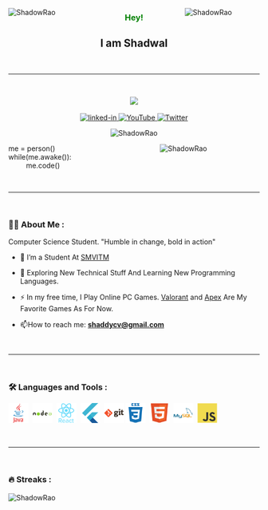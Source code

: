 <p>
  <img
    align="left"
    src="https://i.pinimg.com/originals/45/09/95/450995c409e44cfd55d293757ab7b4ca.gif"
    width="150";
    alt="ShadowRao"
  />
  <img
    align="right"
    src="https://i.pinimg.com/originals/45/09/95/450995c409e44cfd55d293757ab7b4ca.gif"
    width="150";
    alt="ShadowRao"
  />
  
  <h3 align="center"><span style="color: green"> Hey! </span>
</h3>
  <h2 align="center">I am Shadwal</h2>
</p>

<br><hr><br>

<div id="header" align="center">
  <img src="https://media.giphy.com/media/M9gbBd9nbDrOTu1Mqx/giphy.gif" width="100"/>
</div>
<p align="center"> 
    <a href="https://www.linkedin.com/in/shadwal-rao/" target="_blank"> <img src="https://img.shields.io/badge/LinkedIn-blue?style=for-the-badge&logo=linkedin&logoColor=white" alt="linked-in"/> </a> 
    <a href="https://www.cprogramming.com/" target="_blank"> <img src="https://img.shields.io/badge/YouTube-red?style=for-the-badge&logo=youtube&logoColor=white" alt="YouTube"/> </a> 
    <a href="https://www.cprogramming.com/" target="_blank"> <img src="https://img.shields.io/badge/Twitter-blue?style=for-the-badge&logo=twitter&logoColor=white" alt="Twitter"/> </a> 
</p>
<p align="center"> <img src="https://komarev.com/ghpvc/?username=ShadowRao&label=Profile%20views&color=0e75b6&style=flat" alt="ShadowRao" /> </p>

<p>
  <img
    align = "right"
    src="https://media.giphy.com/media/WUlplcMpOCEmTGBtBW/giphy.gif"
    width="200";
    alt="ShadowRao"
  />
  <p align = "left">me = person()<br>while(me.awake()):<br>&nbsp;&nbsp;&nbsp;&nbsp;&nbsp;&nbsp;&nbsp;&nbsp;&nbsp;me.code()<br><p>
  
</p>

<br><hr><br>

### :man_technologist: About Me :
Computer Science Student.
"Humble in change, bold in action"

- :telescope: I’m a Student At <a href="https://sode-edu.in/" target="_blank">SMVITM</a>


- :seedling: Exploring New Technical Stuff And Learning New Programming Languages.

- :zap: In my free time, I Play Online PC Games. <a href="https://playvalorant.com/en-gb/" target="_blank">Valorant</a> and <a href="https://www.ea.com/games/apex-legends" target="_blank">Apex</a> Are My Favorite Games As For Now.

- :mailbox:How to reach me: **shaddycv@gmail.com**

<br><hr><br>

### :hammer_and_wrench: Languages and Tools :

<div>
  <img src="https://github.com/devicons/devicon/blob/master/icons/java/java-original-wordmark.svg" title="Java" alt="Java" width="40" height="40"/>&nbsp;
  <img src="https://github.com/devicons/devicon/blob/master/icons/nodejs/nodejs-original-wordmark.svg" title="NodeJS" alt="NodeJS" width="40" height="40"/>&nbsp;
  <img src="https://github.com/devicons/devicon/blob/master/icons/react/react-original-wordmark.svg" title="React" alt="React" width="40" height="40"/>&nbsp;
  <img src="https://github.com/devicons/devicon/blob/master/icons/flutter/flutter-original.svg" title="Flutter" alt="Flutter" width="40" height="40"/>&nbsp;
  <img src="https://github.com/devicons/devicon/blob/master/icons/git/git-original-wordmark.svg" title="Git" **alt="Git" width="40" height="40"/>
  <img src="https://github.com/devicons/devicon/blob/master/icons/css3/css3-plain-wordmark.svg"  title="CSS3" alt="CSS" width="40" height="40"/>&nbsp;
  <img src="https://github.com/devicons/devicon/blob/master/icons/html5/html5-original.svg" title="HTML5" alt="HTML" width="40" height="40"/>&nbsp;
  <img src="https://github.com/devicons/devicon/blob/master/icons/mysql/mysql-original-wordmark.svg" title="MySQL"  alt="MySQL" width="40" height="40"/>&nbsp;
  <img src="https://github.com/devicons/devicon/blob/master/icons/javascript/javascript-original.svg" title="JavaScript" alt="JavaScript" width="40" height="40"/>&nbsp;
</div>

<br><hr><br>

### :fire: Streaks :
<p>
  <img
    align="center"
    src="https://github-readme-streak-stats.herokuapp.com/?user=ShadowRao&theme=python-dark&hide_border=true&fire=#FF4D21&ring=#DDAF1B"
    alt="ShadowRao"
  />
</p>




<!--
    <img
        align="center"
        src="https://2.bp.blogspot.com/-ibeBO4bm7Vs/Xl71xQqldDI/AAAAAAAWitw/MauHQMoxtgUMVt6wHB42zQFcORTuFLFjwCLcBGAsYHQ/s1600/AW4172178_00.gif"
        width="150";
        alt="ShadowRao"
    />
</p>
-->

<!--

code - https://media.giphy.com/media/M9gbBd9nbDrOTu1Mqx/giphy.gif
https://i.pinimg.com/originals/45/09/95/450995c409e44cfd55d293757ab7b4ca.gif

https://2.bp.blogspot.com/-ibeBO4bm7Vs/Xl71xQqldDI/AAAAAAAWitw/MauHQMoxtgUMVt6wHB42zQFcORTuFLFjwCLcBGAsYHQ/s1600/AW4172178_00.gif

https://i.pinimg.com/originals/e4/26/70/e426702edf874b181aced1e2fa5c6cde.gif
https://i.gifer.com/origin/4b/4b8c5eafec0b9c329f30e897630fcab8.gif

**ShadowRao/ShadowRao** is a ✨ _special_ ✨ repository because its `README.md` (this file) appears on your GitHub profile.

Here are some ideas to get you started:

- 🔭 I’m currently working on ...
- 🌱 I’m currently learning ...
- 👯 I’m looking to collaborate on ...
- 🤔 I’m looking for help with ...
- 💬 Ask me about ...
- 📫 How to reach me: ...
- 😄 Pronouns: ...
- ⚡ Fun fact: ...
-->

